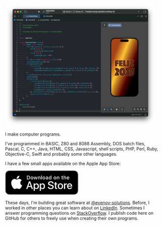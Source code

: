<img src="https://raw.githubusercontent.com/mmar/mmar/main/img/Feliz2025.png" alt="Feliz 2025" height=400 />

I make computer programs.

I've programmed in BASIC, Z80 and 8088 Assembly, DOS batch files, Pascal, C,
C++, Java, HTML, CSS, Javascript, shell scripts, PHP, Perl, Ruby, Objective-C,
Swift and probably some other languages.

I have a few small apps available on the Apple App Store:

[![AppStoreBadge]][AppStore]

These days, I'm building great software at [@eyenov-solutions][Eyenov]. Before,
I worked in other places you can learn about on [LinkedIn][]. Sometimes I answer
programming questions on [StackOverflow][]. I publish code here on GitHub for
others to freely use when creating their own programs.

[AppStore]: https://apps.apple.com/developer/matusalem-marques/id935062978
[Eyenov]: https://github.com/eyenov-solutions
[LinkedIn]: https://www.linkedin.com/in/matusalemmarques/
[StackOverflow]: https://stackoverflow.com/users/8103030/matusalem-marques
[AppStoreBadge]: img/Download_on_the_App_Store_Badge_US-UK_RGB_blk_092917.svg "Download on the App Store"
